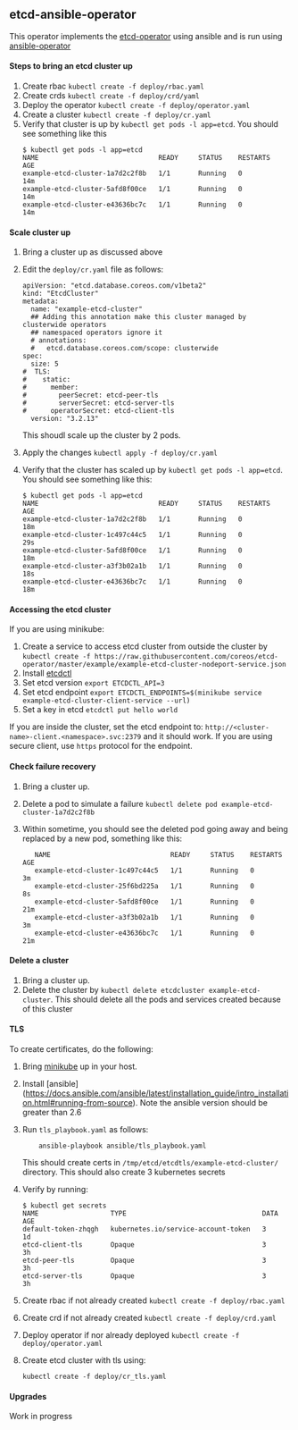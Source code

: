 ## etcd-ansible-operator

This operator implements the [etcd-operator](https://github.com/coreos/etcd-operator/) using ansible and is run using [ansible-operator](https://github.com/water-hole/ansible-operator)

#### Steps to bring an etcd cluster up

1. Create rbac `kubectl create -f deploy/rbac.yaml`
2. Create crds `kubectl create -f deploy/crd/yaml`
3. Deploy the operator `kubectl create -f deploy/operator.yaml`
4. Create a cluster `kubectl create -f deploy/cr.yaml`
5. Verify that cluster is up by `kubectl get pods -l app=etcd`. You should see something like this
    ```
    $ kubectl get pods -l app=etcd
    NAME                              READY     STATUS    RESTARTS   AGE
    example-etcd-cluster-1a7d2c2f8b   1/1       Running   0          14m
    example-etcd-cluster-5afd8f00ce   1/1       Running   0          14m
    example-etcd-cluster-e43636bc7c   1/1       Running   0          14m
    ```

#### Scale cluster up

1. Bring a cluster up as discussed above
2. Edit the `deploy/cr.yaml` file as follows:

    ```
    apiVersion: "etcd.database.coreos.com/v1beta2"
    kind: "EtcdCluster"
    metadata:
      name: "example-etcd-cluster"
      ## Adding this annotation make this cluster managed by clusterwide operators
      ## namespaced operators ignore it
      # annotations:
      #   etcd.database.coreos.com/scope: clusterwide
    spec:
      size: 5
    #  TLS:
    #    static:
    #      member:
    #        peerSecret: etcd-peer-tls
    #        serverSecret: etcd-server-tls
    #      operatorSecret: etcd-client-tls
      version: "3.2.13"
    ```
   This shoudl scale up the cluster by 2 pods.

3. Apply the changes `kubectl apply -f deploy/cr.yaml`
4. Verify that the cluster has scaled up by `kubectl get pods -l app=etcd`. You should see something like this:
    ```
    $ kubectl get pods -l app=etcd
    NAME                              READY     STATUS    RESTARTS   AGE
    example-etcd-cluster-1a7d2c2f8b   1/1       Running   0          18m
    example-etcd-cluster-1c497c44c5   1/1       Running   0          29s
    example-etcd-cluster-5afd8f00ce   1/1       Running   0          18m
    example-etcd-cluster-a3f3b02a1b   1/1       Running   0          18s
    example-etcd-cluster-e43636bc7c   1/1       Running   0          18m
    ```
#### Accessing the etcd cluster

If you are using minikube:

1. Create a service to access etcd cluster from outside the cluster by `kubectl create -f https://raw.githubusercontent.com/coreos/etcd-operator/master/example/example-etcd-cluster-nodeport-service.json`
2. Install [etcdctl](https://coreos.com/etcd/docs/latest/getting-started-with-etcd.html)
3. Set etcd version `export ETCDCTL_API=3`
4. Set etcd endpoint `export ETCDCTL_ENDPOINTS=$(minikube service example-etcd-cluster-client-service --url)`
5. Set a key in etcd `etcdctl put hello world`

If you are inside the cluster, set the etcd endpoint to: `http://<cluster-name>-client.<namespace>.svc:2379` and it should work. If you are using secure client, use `https` protocol for the endpoint.


#### Check failure recovery
1. Bring a cluster up.
2. Delete a pod to simulate a failure `kubectl delete pod example-etcd-cluster-1a7d2c2f8b`
3. Within sometime, you should see the deleted pod going away and being replaced by a new pod, something like this:
    
    ```$ kubectl get pods -l app=etcd
       NAME                              READY     STATUS    RESTARTS   AGE
       example-etcd-cluster-1c497c44c5   1/1       Running   0          3m
       example-etcd-cluster-25f6bd225a   1/1       Running   0          8s
       example-etcd-cluster-5afd8f00ce   1/1       Running   0          21m
       example-etcd-cluster-a3f3b02a1b   1/1       Running   0          3m
       example-etcd-cluster-e43636bc7c   1/1       Running   0          21m   
   ```
       
#### Delete a cluster
1. Bring a cluster up.
2. Delete the cluster by `kubectl delete etcdcluster example-etcd-cluster`. This should delete all the pods and services created because of this cluster


#### TLS

To create certificates, do the following:
1. Bring [minikube](https://github.com/kubernetes/minikube/) up in your host.
2. Install [ansible] (https://docs.ansible.com/ansible/latest/installation_guide/intro_installation.html#running-from-source). Note the ansible version should be greater than 2.6
3. Run `tls_playbook.yaml` as follows:

    ```
        ansible-playbook ansible/tls_playbook.yaml
    ```
   This should create certs in `/tmp/etcd/etcdtls/example-etcd-cluster/` directory. This should also create 3 kubernetes secrets
4. Verify by running:
    ```
    $ kubectl get secrets
    NAME                  TYPE                                  DATA      AGE
    default-token-zhqgh   kubernetes.io/service-account-token   3         1d
    etcd-client-tls       Opaque                                3         3h
    etcd-peer-tls         Opaque                                3         3h
    etcd-server-tls       Opaque                                3         3h
    ```
5. Create rbac if not already created `kubectl create -f deploy/rbac.yaml`
6. Create crd if not already created `kubectl create -f deploy/crd.yaml`
7. Deploy operator if nor already deployed `kubectl create -f deploy/operator.yaml`
8. Create etcd cluster with tls using:
    ```
    kubectl create -f deploy/cr_tls.yaml
    ```


#### Upgrades

Work in progress